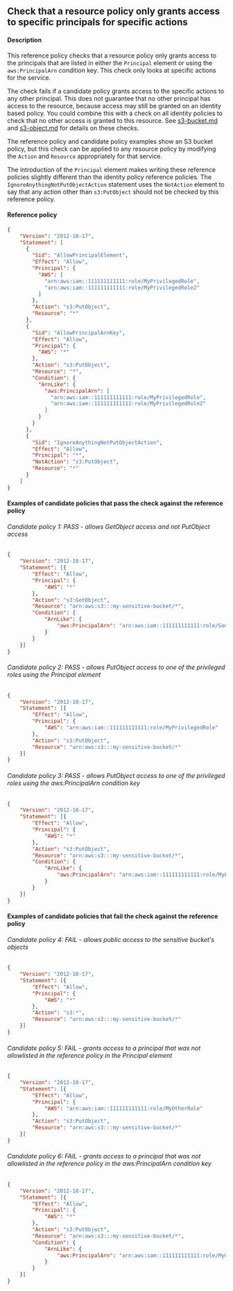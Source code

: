 ## Check that a resource policy only grants access to specific principals for specific actions

#### Description

This reference policy checks that a resource policy only grants access to the principals that are listed in either the ```Principal``` element or using the ```aws:PrincipalArn``` condition key. This check only looks at specific actions for the service. 

The check fails if a candidate policy grants access to the specific actions to any other principal. This does not guarantee that no other principal has access to the resource, because access may still be granted on an identity based policy. You could combine this with a check on all identity policies to check that no other access is granted to this resource. See [s3-bucket.md](/identity-policies/check-access-to-sensitive-resource/s3-bucket.md) and [s3-object.md](/identity-policies/check-access-to-sensitive-resource/s3-object.md) for details on these checks.

The reference policy and candidate policy examples show an S3 bucket policy, but this check can be applied to any resource policy by modifying the ```Action``` and ```Resource``` appropriately for that service.

The introduction of the ```Principal``` element makes writing these reference policies slightly different than the identity policy reference policies. The ```IgnoreAnythingNotPutObjectAction``` statement uses the ```NotAction``` element to say that any action other than ```s3:PutObject``` should not be checked by this reference policy.

#### Reference policy
```json
{
    "Version": "2012-10-17",
    "Statement": [
      {
        "Sid": "AllowPrincipalElement",
        "Effect": "Allow",
        "Principal": {
          "AWS": [
            "arn:aws:iam::111111111111:role/MyPrivilegedRole",
            "arn:aws:iam::111111111111:role/MyPrivilegedRole2"
          ]
        },
        "Action": "s3:PutObject",
        "Resource": "*"
      },
      {
        "Sid": "AllowPrincipalArnKey",
        "Effect": "Allow",
        "Principal": {
          "AWS": "*"
        },
        "Action": "s3:PutObject",
        "Resource": "*",
        "Condition": {
          "ArnLike": {
            "aws:PrincipalArn": [
              "arn:aws:iam::111111111111:role/MyPrivilegedRole",
              "arn:aws:iam::111111111111:role/MyPrivilegedRole2"
            ]
          }
        }
      },
      {
        "Sid": "IgnoreAnythingNotPutObjectAction",
        "Effect": "Allow",
        "Principal": "*",
        "NotAction": "s3:PutObject",
        "Resource": "*"
      }
    ]
}
```

#### Examples of candidate policies that pass the check against the reference policy

###### Candidate policy 1: PASS - allows GetObject access and not PutObject access
```json
{
	"Version": "2012-10-17",
	"Statement": [{
        "Effect": "Allow",
        "Principal": {
            "AWS": "*"
        },
        "Action": "s3:GetObject",
        "Resource": "arn:aws:s3:::my-sensitive-bucket/*",
        "Condition": {
            "ArnLike": {
                "aws:PrincipalArn": "arn:aws:iam::111111111111:role/SomeOtherRole"
            }
        }
    }]
}
```

###### Candidate policy 2: PASS - allows PutObject access to one of the privileged roles using the Principal element 
```json
{
	"Version": "2012-10-17",
	"Statement": [{
        "Effect": "Allow",
        "Principal": {
            "AWS": "arn:aws:iam::111111111111:role/MyPrivilegedRole"
        },
        "Action": "s3:PutObject",
        "Resource": "arn:aws:s3:::my-sensitive-bucket/*"
    }]
}
```

###### Candidate policy 3: PASS - allows PutObject access to one of the privileged roles using the aws:PrincipalArn condition key 
```json
{
	"Version": "2012-10-17",
	"Statement": [{
        "Effect": "Allow",
        "Principal": {
            "AWS": "*"
        },
        "Action": "s3:PutObject",
        "Resource": "arn:aws:s3:::my-sensitive-bucket/*",
        "Condition": {
            "ArnLike": {
                "aws:PrincipalArn": "arn:aws:iam::111111111111:role/MyPrivilegedRole"
            }
        }
    }]
}
```

#### Examples of candidate policies that fail the check against the reference policy

###### Candidate policy 4: FAIL - allows public access to the sensitive bucket's objects
```json
{
	"Version": "2012-10-17",
	"Statement": [{
        "Effect": "Allow",
        "Principal": {
            "AWS": "*"
        },
        "Action": "s3:*",
        "Resource": "arn:aws:s3:::my-sensitive-bucket/*"
    }]
}
```

###### Candidate policy 5: FAIL - grants access to a principal that was not allowlisted in the reference policy in the Principal element
```json
{
	"Version": "2012-10-17",
	"Statement": [{
        "Effect": "Allow",
        "Principal": {
            "AWS": "arn:aws:iam::111111111111:role/MyOtherRole"
        },
        "Action": "s3:PutObject",
        "Resource": "arn:aws:s3:::my-sensitive-bucket/*"
    }]
}
```


###### Candidate policy 6: FAIL - grants access to a principal that was not allowlisted in the reference policy in the aws:PrincipalArn condition key
```json
{
	"Version": "2012-10-17",
	"Statement": [{
        "Effect": "Allow",
        "Principal": {
            "AWS": "*"
        },
        "Action": "s3:PutObject",
        "Resource": "arn:aws:s3:::my-sensitive-bucket/*",
        "Condition": {
            "ArnLike": {
                "aws:PrincipalArn": "arn:aws:iam::111111111111:role/MyOtherRole"
            }
        }
    }]
}
```
